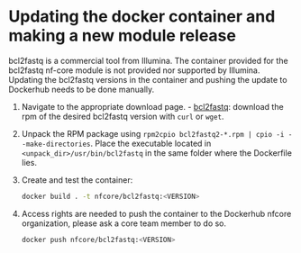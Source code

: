 # Updating the docker container and making a new module release

bcl2fastq is a commercial tool from Illumina. The container provided for the bcl2fastq nf-core module is not provided nor supported by Illumina. Updating the bcl2fastq versions in the container and pushing the update to Dockerhub needs to be done manually.

1. Navigate to the appropriate download page. - [bcl2fastq](https://support.illumina.com/sequencing/sequencing_software/bcl2fastq-conversion-software/downloads.html): download the rpm of the desired bcl2fastq version with `curl` or `wget`.
2. Unpack the RPM package using `rpm2cpio bcl2fastq2-*.rpm | cpio -i --make-directories`. Place the executable located in `<unpack_dir>/usr/bin/bcl2fastq` in the same folder where the Dockerfile lies.
3. Create and test the container:

   ```bash
   docker build . -t nfcore/bcl2fastq:<VERSION>
   ```

4. Access rights are needed to push the container to the Dockerhub nfcore organization, please ask a core team member to do so.

   ```bash
   docker push nfcore/bcl2fastq:<VERSION>
   ```
